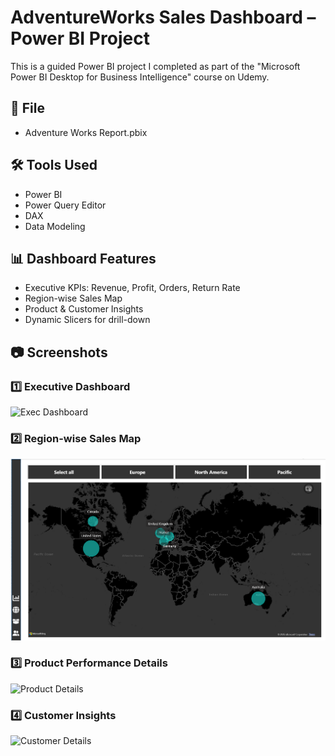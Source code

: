 # AdventureWorks Sales Dashboard – Power BI Project

This is a guided Power BI project I completed as part of the "Microsoft Power BI Desktop for Business Intelligence" course on Udemy.

## 📁 File
- Adventure Works Report.pbix

## 🛠 Tools Used
- Power BI
- Power Query Editor
- DAX
- Data Modeling

## 📊 Dashboard Features
- Executive KPIs: Revenue, Profit, Orders, Return Rate
- Region-wise Sales Map
- Product & Customer Insights
- Dynamic Slicers for drill-down

## 📷 Screenshots

### 1️⃣ Executive Dashboard  
![Exec Dashboard](Exac%20Dashboard.png)

### 2️⃣ Region-wise Sales Map  
![Map](Map.png)

### 3️⃣ Product Performance Details  
![Product Details](Product%20Details.png)

### 4️⃣ Customer Insights  
![Customer Details](Customer%20Details.png)



